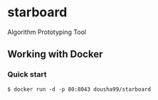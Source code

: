 # starboard

Algorithm Prototyping Tool

## Working with Docker

### Quick start

```
$ docker run -d -p 80:8043 dousha99/starboard
```

